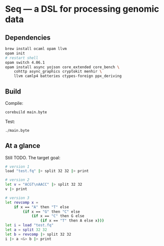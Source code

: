 # Seq — a DSL for processing genomic data

## Dependencies

```bash
brew install ocaml opam llvm
opam init
# restart shell
opam switch 4.06.1
opam install async yojson core_extended core_bench \  
	cohttp async_graphics cryptokit menhir \
	llvm camlp4 batteries ctypes-foreign ppx_deriving
```

## Build

Compile:

```bash
corebuild main.byte
```

Test:

```bash
./main.byte
```

## At a glance

Still TODO. The target goal:

```bash
# version 1
load "test.fq" |> split 32 32 |> print

# version 2
let v = "ACGT\nAACC" |> split 32 32
v |> print

# version 3
let revcomp x =
	if x == "A" then "T" else 
		(if x == "G" then "C" else 
			(if x == "C" then G else 
				(if x == "T" then A else x)))
let i = load "test.fq" 
let a = split 32 32
let b = revcomp |> split 32 32
i |> a <&> b |> print
```

